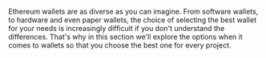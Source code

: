 
Ethereum wallets are as diverse as you can imagine. From software wallets, to hardware and even paper wallets, the choice of selecting the best wallet for your needs is increasingly difficult if you don't understand the differences. That's why in this section we'll explore the options when it comes to wallets so that you choose the best one for every project.